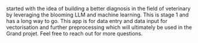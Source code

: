 started with the idea of building a better diagnosis in the field of veterinary by leveraging the blooming LLM and machine learning. This is stage 1 and has a long way to go. This app is for data entry and data input for vectorisation and further preprocessing which will ultimately be used in the Grand projet. Feel free to reach out for more questions. 
